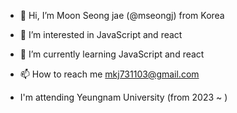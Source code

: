 - 👋 Hi, I’m Moon Seong jae (@mseongj) from Korea
- 👀 I’m interested in JavaScript and react
- 🌱 I’m currently learning JavaScript and react
- 📫 How to reach me mkj731103@gmail.com

- I'm attending Yeungnam University (from 2023 ~ )

<!---
mseongj/mseongj is a ✨ special ✨ repository because its `README.md` (this file) appears on your GitHub profile.
You can click the Preview link to take a look at your changes.
--->
